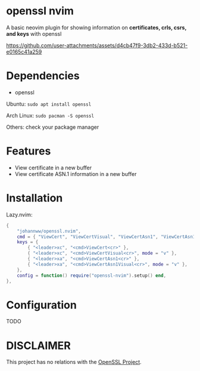 # openssl nvim

A basic neovim plugin for showing information on **certificates, crls, csrs, and keys** with openssl

https://github.com/user-attachments/assets/d4cb47f9-3db2-433d-b521-e0165c41a259

# Dependencies

- openssl

Ubuntu: ```sudo apt install openssl```

Arch Linux: ```sudo pacman -S openssl```

Others: check your package manager

# Features

- View certificate in a new buffer
- View certificate ASN.1 information in a new buffer

# Installation

Lazy.nvim:

```lua
{
    "johannww/openssl.nvim",
    cmd = { "ViewCert", "ViewCertVisual", "ViewCertAsn1", "ViewCertAsn1Visual" },
    keys = {
        { "<leader>xc", "<cmd>ViewCert<cr>" },
        { "<leader>xc", "<cmd>ViewCertVisual<cr>", mode = "v" },
        { "<leader>xa", "<cmd>ViewCertAsn1<cr>" },
        { "<leader>xa", "<cmd>ViewCertAsn1Visual<cr>", mode = "v" },
    },
    config = function() require("openssl-nvim").setup() end,
},
```

# Configuration

TODO

# DISCLAIMER

This project has no relations with the [OpenSSL Project](https://github.com/openssl/openssl). 
